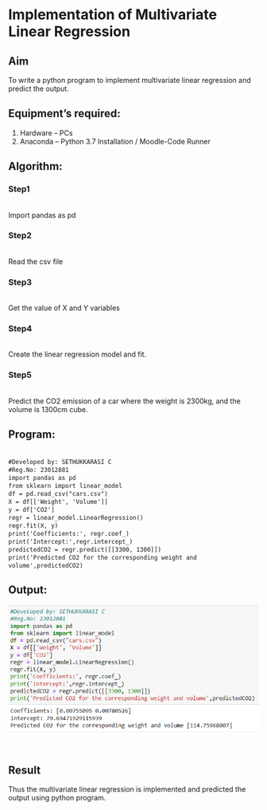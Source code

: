 # Implementation of Multivariate Linear Regression
## Aim
To write a python program to implement multivariate linear regression and predict the output.
## Equipment’s required:
1.	Hardware – PCs
2.	Anaconda – Python 3.7 Installation / Moodle-Code Runner
## Algorithm:
### Step1
<br>
Import pandas as pd

### Step2
<br>
Read the csv file

### Step3
<br>
Get the value of X and Y variables

### Step4
<br>
Create the linear regression model and fit.

### Step5
<br>
Predict the CO2 emission of a car where the weight is 2300kg, and the volume is 1300cm cube.

## Program:
```

#Developed by: SETHUKKARASI C
#Reg.No: 23012881
import pandas as pd
from sklearn import linear_model
df = pd.read_csv("cars.csv")
X = df[['Weight', 'Volume']]
y = df['CO2']
regr = linear_model.LinearRegression()
regr.fit(X, y)
print('Coefficients:', regr.coef_)
print('Intercept:',regr.intercept_)
predictedCO2 = regr.predict([[3300, 1300]])
print('Predicted CO2 for the corresponding weight and volume',predictedCO2)

```
## Output:

![output](/OUTPUT.png)

<br>

## Result
Thus the multivariate linear regression is implemented and predicted the output using python program.